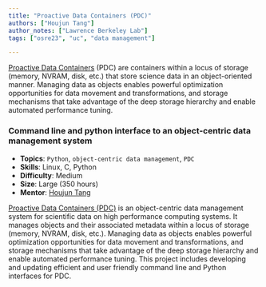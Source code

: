 ```yaml
---
title: "Proactive Data Containers (PDC)"
authors: ["Houjun Tang"]
author_notes: ["Lawrence Berkeley Lab"]
tags: ["osre23", "uc", "data management"]

---
```

[Proactive Data Containers](https://sdm.lbl.gov/pdc/about.html) (PDC) are containers within a locus of storage (memory, NVRAM, disk, etc.) that store science data in an object-oriented manner.  Managing data as objects enables powerful optimization opportunities for data movement and transformations, and storage mechanisms that take advantage of the deep storage hierarchy and enable automated performance tuning.

### Command line and python interface to an object-centric data management system

  * **Topics**: `Python`, `object-centric data management`, `PDC`
  * **Skills**: Linux, C, Python
  * **Difficulty**: Medium
  * **Size**: Large (350 hours)
  * **Mentor**: [Houjun Tang](mailto:htang4@lbl.gov)

[Proactive Data Containers (PDC)](https://github.com/hpc-io/pdc) is an object-centric data management system for scientific data on high performance computing systems. It manages objects and their associated metadata within a locus of storage (memory, NVRAM, disk, etc.). Managing data as objects enables powerful optimization opportunities for data movement and transformations, and storage mechanisms that take advantage of the deep storage hierarchy and enable automated performance tuning. This project includes developing and updating efficient and user friendly command line and Python interfaces for PDC.

